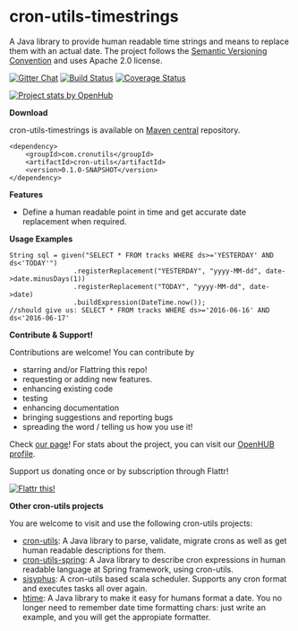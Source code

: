 cron-utils-timestrings
===========
A Java library to provide human readable time strings and means to replace them with an actual date. The project follows the [Semantic Versioning Convention](http://semver.org/) and uses Apache 2.0 license.

[![Gitter Chat](http://img.shields.io/badge/chat-online-brightgreen.svg)](https://gitter.im/jmrozanec/cron-utils)
[![Build Status](https://travis-ci.org/jmrozanec/cron-utils-timestrings.png?branch=master)](https://travis-ci.org/jmrozanec/cron-utils)
[![Coverage Status](https://coveralls.io/repos/jmrozanec/cron-utils-timestrings/badge.png)](https://coveralls.io/r/jmrozanec/cron-utils)

[![Project stats by OpenHub](https://www.openhub.net/p/cron-utils-timestrings/widgets/project_thin_badge.gif)](https://www.openhub.net/p/cron-utils/)

**Download**

cron-utils-timestrings is available on [Maven central](http://search.maven.org/#search%7Cga%7C1%7Cg%3A%22com.cronutils%22) repository.

    <dependency>
        <groupId>com.cronutils</groupId>
        <artifactId>cron-utils</artifactId>
        <version>0.1.0-SNAPSHOT</version>
    </dependency>


**Features**

 * Define a human readable point in time and get accurate date replacement when required.

**Usage Examples**

    String sql = given("SELECT * FROM tracks WHERE ds>='YESTERDAY' AND ds<'TODAY'")
                    .registerReplacement("YESTERDAY", "yyyy-MM-dd", date->date.minusDays(1))
                    .registerReplacement("TODAY", "yyyy-MM-dd", date->date)
                    .buildExpression(DateTime.now());
    //should give us: SELECT * FROM tracks WHERE ds>='2016-06-16' AND ds<'2016-06-17'



**Contribute & Support!**

Contributions are welcome! You can contribute by
 * starring and/or Flattring this repo!
 * requesting or adding new features.
 * enhancing existing code
 * testing
 * enhancing documentation
 * bringing suggestions and reporting bugs
 * spreading the word / telling us how you use it!


Check [our page](http://cronutils.com)! For stats about the project, you can visit our [OpenHUB profile](https://www.openhub.net/p/cron-utils-timestrings).

Support us donating once or by subscription through Flattr!

[![Flattr this!](https://api.flattr.com/button/flattr-badge-large.png)](https://flattr.com/submit/auto?user_id=jmrozanec&url=https://github.com/jmrozanec/cron-utils-timestrings)

**Other cron-utils projects**

You are welcome to visit and use the following cron-utils projects:
 * [cron-utils](https://github.com/jmrozanec/cron-utils): A Java library to parse, validate, migrate crons as well as get human readable descriptions for them.
 * [cron-utils-spring](https://github.com/jmrozanec/cron-utils-spring): A Java library to describe cron expressions in human readable language at Spring framework, using cron-utils.
 * [sisyphus](https://github.com/jmrozanec/cron-utils-sisyphus): A cron-utils based scala scheduler. Supports any cron format and executes tasks all over again.
 * [htime](https://github.com/jmrozanec/htime): A Java library to make it easy for humans format a date. You no longer need to remember date time formatting chars: just write an example, and you will get the appropiate formatter.
